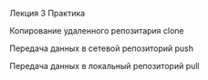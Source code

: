 Лекция 3 Практика

Копирование удаленного репозитария clone

Передача данных в сетевой репозиторий push

Передача данных в локальный репозиторий pull
